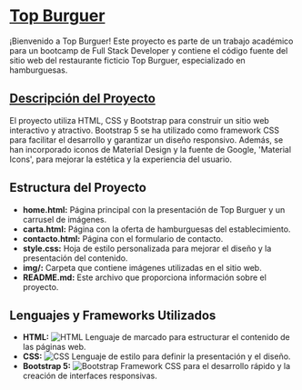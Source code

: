 # <ins>Top Burguer</ins>

¡Bienvenido a Top Burguer! Este proyecto es parte de un trabajo académico para un bootcamp de Full Stack Developer y contiene el código fuente del sitio web del restaurante ficticio Top Burguer, especializado en hamburguesas.

## <ins> Descripción del Proyecto</ins>

El proyecto utiliza HTML, CSS y Bootstrap para construir un sitio web interactivo y atractivo. Bootstrap 5 se ha utilizado como framework CSS para facilitar el desarrollo y garantizar un diseño responsivo. Además, se han incorporado iconos de Material Design y la fuente de Google, 'Material Icons', para mejorar la estética y la experiencia del usuario.

## Estructura del Proyecto

- **home.html:** Página principal con la presentación de Top Burguer y un carrusel de imágenes.
- **carta.html:** Página con la oferta de hamburguesas del establecimiento.
- **contacto.html:** Página con el formulario de contacto.
- **style.css:** Hoja de estilo personalizada para mejorar el diseño y la presentación del contenido.
- **img/:** Carpeta que contiene imágenes utilizadas en el sitio web.
- **README.md:** Este archivo que proporciona información sobre el proyecto.

## Lenguajes y Frameworks Utilizados

- **HTML:** ![HTML](https://camo.githubusercontent.com/67d051f1cde036b0a277026c6342e0f990c88e49562337ec5af92742df91cea3/68747470733a2f2f6861636b6d642e696f2f5f75706c6f6164732f486b773674667376702e706e67) Lenguaje de marcado para estructurar el contenido de las páginas web. 
- **CSS:** ![CSS](https://img.shields.io/badge/CSS-3-blue) Lenguaje de estilo para definir la presentación y el diseño.
- **Bootstrap 5:** ![Bootstrap](https://img.shields.io/badge/Bootstrap-5-purple) Framework CSS para el desarrollo rápido y la creación de interfaces responsivas.
